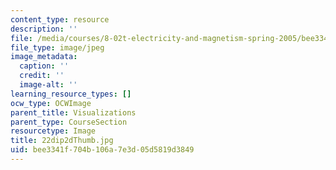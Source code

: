 ```yaml
---
content_type: resource
description: ''
file: /media/courses/8-02t-electricity-and-magnetism-spring-2005/bee3341f704b106a7e3d05d5819d3849_22dip2dThumb.jpg
file_type: image/jpeg
image_metadata:
  caption: ''
  credit: ''
  image-alt: ''
learning_resource_types: []
ocw_type: OCWImage
parent_title: Visualizations
parent_type: CourseSection
resourcetype: Image
title: 22dip2dThumb.jpg
uid: bee3341f-704b-106a-7e3d-05d5819d3849
---
```

